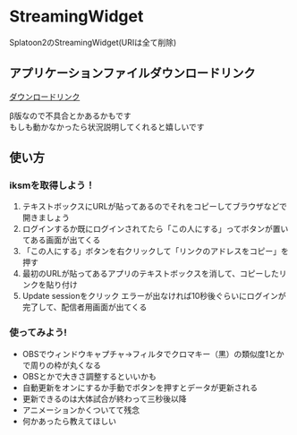 # StreamingWidget
Splatoon2のStreamingWidget(URIは全て削除)

## アプリケーションファイルダウンロードリンク
[ダウンロードリンク](https://1drv.ms/u/s!Am_cMZT26Ppfgapixz2tNl0qVqn75g)

β版なので不具合とかあるかもです  
もしも動かなかったら状況説明してくれると嬉しいです

## 使い方

### iksmを取得しよう！
1. テキストボックスにURLが貼ってあるのでそれをコピーしてブラウザなどで開きましょう  
2. ログインするか既にログインされてたら「この人にする」ってボタンが置いてある画面が出てくる  
3. 「この人にする」ボタンを右クリックして「リンクのアドレスをコピー」を押す  
4. 最初のURLが貼ってあるアプリのテキストボックスを消して、コピーしたリンクを貼り付け  
5. Update sessionをクリック エラーが出なければ10秒後ぐらいにログインが完了して、配信者用画面が出てくる

### 使ってみよう!
- OBSでウィンドウキャプチャ→フィルタでクロマキー（黒）の類似度1とかで周りの枠が丸くなる
- OBSとかで大きさ調整するといいかも
- 自動更新をオンにするか手動でボタンを押すとデータが更新される
- 更新できるのは大体試合が終わって三秒後以降
- アニメーションかくついてて残念
- 何かあったら教えてほしい